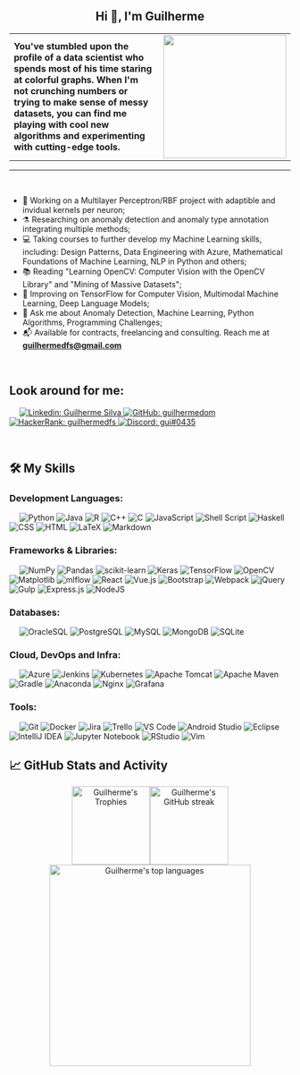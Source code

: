 <h2 align="center">Hi 👋, I'm Guilherme</h2>

<table style="border:0px solid white; width:100%;">
<tr>
  <td width="550"><b align="left">You've stumbled upon the profile of a data scientist who spends most of his time staring at colorful graphs. When I'm not crunching numbers or trying to make sense of messy datasets, you can find me playing with cool new algorithms and experimenting with cutting-edge tools.</b>
  <td><img src="https://media3.giphy.com/media/v1.Y2lkPTc5MGI3NjExMDJiY2M4MjZlZDhkNWFkMWIxNTI0NTFlODdlOWQyZDM1M2I5NWY1MyZjdD1n/3ov9jNziFTMfzSumAw/giphy.gif" height="220px"></td>
</tr>
</table>

-------------------

&emsp;

- 🔭 Working on a Multilayer Perceptron/RBF project with adaptible and invidual kernels per neuron;
- ⚗️ Researching on anomaly detection and anomaly type annotation integrating multiple methods;
- 💻 Taking courses to further develop my Machine Learning skills, including: Design Patterns, Data Engineering with Azure, Mathematical Foundations of Machine Learning, NLP in Python and others;
- 📚 Reading "Learning OpenCV: Computer Vision with the OpenCV Library" and "Mining of Massive Datasets";
- 🌱 Improving on TensorFlow for Computer Vision, Multimodal Machine Learning, Deep Language Models;
- 💬 Ask me about Anomaly Detection, Machine Learning, Python Algorithms, Programming Challenges;
- 📬 Available for contracts, freelancing and consulting. Reach me at **guilhermedfs@gmail.com**

&emsp;

## Look around for me:

&emsp;
<a href="https://www.linkedin.com/in/guilhermedom">
    ![Linkedin: Guilherme Silva](https://img.shields.io/badge/-Guilherme%20Silva-blue?style=for-the-badge&logo=Linkedin&logoColor=white)
</a>
<a href="https://github.com/guilhermedom">
    ![GitHub: guilhermedom](https://img.shields.io/badge/github-%23121011.svg?style=for-the-badge&logo=github&logoColor=white)
</a>
<a href="https://www.hackerrank.com/guilhermedfs">
    ![HackerRank: guilhermedfs](https://img.shields.io/badge/-Hackerrank-2EC866?style=for-the-badge&logo=HackerRank&logoColor=white)
</a>
<a href="https://www.hackerrank.com/guilhermedfs">
    ![Discord: gui#0435](https://img.shields.io/badge/Discord-%235865F2.svg?style=for-the-badge&logo=discord&logoColor=white)
</a>

&emsp;

## 🛠️ My Skills

### Development Languages:
&emsp;
![Python](https://img.shields.io/badge/-Python-000?&logo=Python)
![Java](https://img.shields.io/badge/Java-000?&logo=java&logoColor=white)
![R](https://img.shields.io/badge/R-000?&logo=r&logoColor=white)
![C++](https://img.shields.io/badge/C++-000?&logo=c%2B%2B&logoColor=white)
![C](https://img.shields.io/badge/C-000?&logo=c&logoColor=white)
![JavaScript](https://img.shields.io/badge/-JavaScript-000?&logo=JavaScript)
![Shell Script](https://img.shields.io/badge/Shell_Script-000?&logo=gnu-bash&logoColor=white)
![Haskell](https://img.shields.io/badge/Haskell-5e5086?&logo=haskell&logoColor=white)
![CSS](https://img.shields.io/badge/-CSS-000?&logo=CSS3)
![HTML](https://img.shields.io/badge/-HTML-000?&logo=HTML5)
![LaTeX](https://img.shields.io/badge/LaTeX-000?&logo=latex&logoColor=white)
![Markdown](https://img.shields.io/badge/Markdown-000?&logo=markdown&logoColor=white)

### Frameworks & Libraries:
&emsp;
![NumPy](https://img.shields.io/badge/NumPy-%23013243.svg?&logo=numpy&logoColor=white)
![Pandas](https://img.shields.io/badge/Pandas-%23150458.svg?&logo=pandas&logoColor=white)
![scikit-learn](https://img.shields.io/badge/scikit--learn-000?&logo=scikit-learn&logoColor=white)
![Keras](https://img.shields.io/badge/Keras-000?&logo=Keras&logoColor=white)
![TensorFlow](https://img.shields.io/badge/TensorFlow-%23FF6F00.svg?&logo=TensorFlow&logoColor=white)
![OpenCV](https://img.shields.io/badge/OpenCV-%23white.svg?&logo=opencv&logoColor=white)
![Matplotlib](https://img.shields.io/badge/Matplotlib-000?&logo=Matplotlib&logoColor=black)
![mlflow](https://img.shields.io/badge/mlflow-000?&logo=numpy&logoColor=blue)
![React](https://img.shields.io/badge/-React-000?&logo=React)
![Vue.js](https://img.shields.io/badge/Vue.js-000?&logo=vuedotjs&logoColor=%234FC08D)
![Bootstrap](https://img.shields.io/badge/Bootstrap-%23563D7C.svg?&logo=bootstrap&logoColor=white)
![Webpack](https://img.shields.io/badge/webpack-%238DD6F9.svg?&logo=webpack&logoColor=black)
![jQuery](https://img.shields.io/badge/jQuery-%230769AD.svg?&logo=jquery&logoColor=white)
![Gulp](https://img.shields.io/badge/Gulp-%23CF4647.svg?&logo=gulp&logoColor=white)
![Express.js](https://img.shields.io/badge/Express.js-%23404d59.svg?&logo=express&logoColor=%2361DAFB)
![NodeJS](https://img.shields.io/badge/node.js-6DA55F?&logo=node.js&logoColor=white)

### Databases:
&emsp;
![OracleSQL](https://img.shields.io/badge/Oracle%20SQL-F80000?&logo=oracle&logoColor=white)
![PostgreSQL](https://img.shields.io/badge/-PostgreSQL-000?&logo=PostgreSQL)
![MySQL](https://img.shields.io/badge/-MySQL-000?&logo=MySQL)
![MongoDB](https://img.shields.io/badge/-MongoDB-000?&logo=MongoDB)
![SQLite](https://img.shields.io/badge/-SQLite-000?&logo=SQLite)

### Cloud, DevOps and Infra:
&emsp;
![Azure](https://img.shields.io/badge/-Azure-000?&logo=Microsoft-Azure)
![Jenkins](https://img.shields.io/badge/Jenkins-000?&logo=jenkins&logoColor=white)
![Kubernetes](https://img.shields.io/badge/-Kubernetes-000?&logo=Kubernetes)
![Apache Tomcat](https://img.shields.io/badge/Apache%20Tomcat-%23F8DC75.svg?&logo=apache-tomcat&logoColor=black)
![Apache Maven](https://img.shields.io/badge/Apache%20Maven-C71A36?&logo=Apache%20Maven&logoColor=white)
![Gradle](https://img.shields.io/badge/Gradle-02303A.svg?&logo=Gradle&logoColor=white)
![Anaconda](https://img.shields.io/badge/ANACONDA-%2344A833.svg?&logo=anaconda&logoColor=white)
![Nginx](https://img.shields.io/badge/NGINX-%23009639.svg?&logo=nginx&logoColor=white)
![Grafana](https://img.shields.io/badge/-Grafana-000?&logo=Grafana)

### Tools:
&emsp;
![Git](https://img.shields.io/badge/-Git-000?&logo=Git)
![Docker](https://img.shields.io/badge/-Docker-000?&logo=Docker)
![Jira](https://img.shields.io/badge/-Jira-000?&logo=Jira)
![Trello](https://img.shields.io/badge/Trello-000?&logo=Trello&logoColor=white)
![VS Code](https://img.shields.io/badge/-VS%20Code-000?&logo=Visual-Studio-Code)
![Android Studio](https://img.shields.io/badge/Android%20Studio-3DDC84.svg?&logo=android-studio&logoColor=white)
![Eclipse](https://img.shields.io/badge/Eclipse-FE7A16.svg?&logo=Eclipse&logoColor=white)
![IntelliJ IDEA](https://img.shields.io/badge/IntelliJ%20IDEA-000000.svg?&logo=intellij-idea&logoColor=white)
![Jupyter Notebook](https://img.shields.io/badge/Jupyter-%23FA0F00.svg?&logo=jupyter&logoColor=white)
![RStudio](https://img.shields.io/badge/RStudio-4285F4?&logo=rstudio&logoColor=white)
![Vim](https://img.shields.io/badge/Vim-%2311AB00.svg?&logo=vim&logoColor=white)

## 📈 GitHub Stats and Activity

<div id="github-stats" align="center">
  <img alt="Guilherme's Trophies" src="https://github-profile-trophy.vercel.app/?username=guilhermedom&title=MultiLanguage,Commits,Repositories&column=3&theme=gruvbox&no-frame=true" height="140px"/><img alt="Guilherme's GitHub streak" src="https://github-readme-streak-stats.herokuapp.com/?user=guilhermedom&theme=gruvbox&hide_border=true" height="140px"/>
</div>

<div id="top-languages" align="center">
  <img alt="Guilherme's top languages" style="text-align: center" src="https://github-readme-stats.vercel.app/api/top-langs/?username=guilhermedom&hide=jupyter%20notebook&langs_count=10&exclude_repo=prim-kruskal-clustering,game-token,offloading-fibonacci,flappy-bird-clone,grafos-dijkstra,videopoker,mips-cpu-simulator,bozo-dice-game,simple-chain-code&theme=gruvbox&hide_border=true" height="360px"/>
</div>


